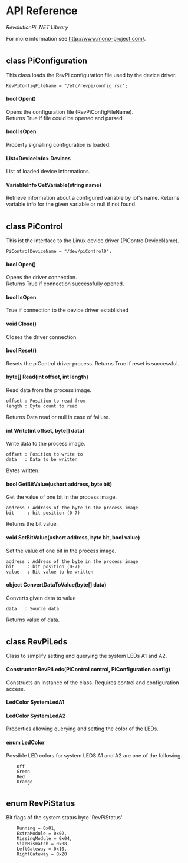 # API Reference
*RevolutionPi .NET Library*

For more information see http://www.mono-project.com/.

#
## class PiConfiguration
This class loads the RevPi configuration file used by the device driver.

    RevPiConfigFileName = "/etc/revpi/config.rsc";

#### bool Open()
Opens the configuration file (RevPiConfigFileName).    
Returns True if file could be opened and parsed.

#### bool IsOpen
Property signalling configuration is loaded.

#### List&lt;DeviceInfo&gt; Devices
List of loaded device informations.

#### VariableInfo GetVariable(string name)
Retrieve information about a configured variable by iot's name.
Returns variable info for the given variable or null if not found.

#
## class PiControl
This ist the interface to the Linux device driver (PiControlDeviceName).

    PiControlDeviceName = "/dev/piControl0";

#### bool Open()
Opens the driver connection.     
Returns True if connection successfully opened.

#### bool IsOpen
True if connection to the device driver established

#### void Close()
Closes the driver connection.

#### bool Reset()
Resets the piControl driver process.
Returns True if reset is successful.

#### byte[] Read(int offset, int length)
Read data from the process image.    

    offset : Position to read from    
    length : Byte count to read

Returns Data read or null in case of failure.

#### int Write(int offset, byte[] data)
Write data to the process image.

    offset : Position to write to
    data   : Data to be written

Bytes written.

#### bool GetBitValue(ushort address, byte bit)
Get the value of one bit in the process image.

    address : Address of the byte in the process image
    bit     : bit position (0-7)

Returns the bit value.

#### void SetBitValue(ushort address, byte bit, bool value)
Set the value of one bit in the process image.

    address : Address of the byte in the process image
    bit     : bit position (0-7)
    value   : Bit value to be written    


#### object ConvertDataToValue(byte[] data)
Converts given data to value

    data   : Source data

Returns value of data.

#
## class RevPiLeds
Class to simplify setting and querying the system LEDs A1 and A2.

#### Constructor RevPiLeds(PiControl control, PiConfiguration config)
Constructs an instance of the class. Requires control and configuration access.

#### LedColor SystemLedA1
#### LedColor SystemLedA2
Properties allowing querying and setting the color of the LEDs.

#### enum LedColor
Possible LED colors for system LEDS A1 and A2 are one of the following.

        Off
        Green
        Red
        Orange


#
## enum RevPiStatus
Bit flags of the system status byte 'RevPiStatus'

        Running = 0x01,
        ExtraModule = 0x02,
        MissingModule = 0x04,
        SizeMismatch = 0x08,
        LeftGateway = 0x10,
        RightGateway = 0x20


